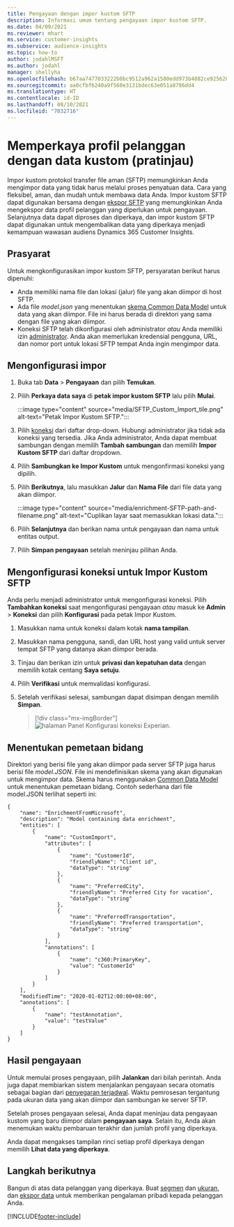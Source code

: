 ```yaml
---
title: Pengayaan dengan impor kustom SFTP
description: Informasi umum tentang pengayaan impor kustom SFTP.
ms.date: 04/09/2021
ms.reviewer: mhart
ms.service: customer-insights
ms.subservice: audience-insights
ms.topic: how-to
author: jodahlMSFT
ms.author: jodahl
manager: shellyha
ms.openlocfilehash: b67aa7477033222b0bc9512a962a1580edd973b4882ce925620ff5ec14f83fe3
ms.sourcegitcommit: aa0cfbf6240a9f560e3131bdec63e051a8786dd4
ms.translationtype: HT
ms.contentlocale: id-ID
ms.lasthandoff: 08/10/2021
ms.locfileid: "7032716"
---
```

# <a name="enrich-customer-profiles-with-custom-data-preview"></a>Memperkaya profil pelanggan dengan data kustom (pratinjau)

Impor kustom protokol transfer file aman (SFTP) memungkinkan Anda mengimpor data yang tidak harus melalui proses penyatuan data. Cara yang fleksibel, aman, dan mudah untuk membawa data Anda. Impor kustom SFTP dapat digunakan bersama dengan [ekspor SFTP](export-sftp.md) yang memungkinkan Anda mengekspor data profil pelanggan yang diperlukan untuk pengayaan. Selanjutnya data dapat diproses dan diperkaya, dan impor kustom SFTP dapat digunakan untuk mengembalikan data yang diperkaya menjadi kemampuan wawasan audiens Dynamics 365 Customer Insights.

## <a name="prerequisites"></a>Prasyarat

Untuk mengkonfigurasikan impor kustom SFTP, persyaratan berikut harus dipenuhi:

- Anda memiliki nama file dan lokasi (jalur) file yang akan diimpor di host SFTP.
- Ada file *model.json* yang menentukan [skema Common Data Model](/common-data-model/) untuk data yang akan diimpor. File ini harus berada di direktori yang sama dengan file yang akan diimpor.
- Koneksi SFTP telah dikonfigurasi oleh administrator *atau* Anda memiliki izin [administrator](permissions.md#administrator). Anda akan memerlukan kredensial pengguna, URL, dan nomor port untuk lokasi SFTP tempat Anda ingin mengimpor data.


## <a name="configure-the-import"></a>Mengonfigurasi impor

1. Buka tab **Data** > **Pengayaan** dan pilih **Temukan**.

1. Pilih **Perkaya data saya** di **petak impor kustom SFTP** lalu pilih **Mulai**.

   :::image type="content" source="media/SFTP_Custom_Import_tile.png" alt-text="Petak Impor Kustom SFTP.":::

1. Pilih [koneksi](connections.md) dari daftar drop-down. Hubungi administrator jika tidak ada koneksi yang tersedia. Jika Anda administrator, Anda dapat membuat sambungan dengan memilih **Tambah sambungan** dan memilih **Impor Kustom SFTP** dari daftar dropdown.

1. Pilih **Sambungkan ke Impor Kustom** untuk mengonfirmasi koneksi yang dipilih.

1.  Pilih **Berikutnya**, lalu masukkan **Jalur** dan **Nama File** dari file data yang akan diimpor.

    :::image type="content" source="media/enrichment-SFTP-path-and-filename.png" alt-text="Cuplikan layar saat memasukkan lokasi data.":::

1. Pilih **Selanjutnya** dan berikan nama untuk pengayaan dan nama untuk entitas output. 

1. Pilih **Simpan pengayaan** setelah meninjau pilihan Anda.

## <a name="configure-the-connection-for-sftp-custom-import"></a>Mengonfigurasi koneksi untuk Impor Kustom SFTP 

Anda perlu menjadi administrator untuk mengonfigurasi koneksi. Pilih **Tambahkan koneksi** saat mengonfigurasi pengayaan *atau* masuk ke **Admin** > **Koneksi** dan pilih **Konfigurasi** pada petak Impor Kustom.

1. Masukkan nama untuk koneksi dalam kotak **nama tampilan**.

1. Masukkan nama pengguna, sandi, dan URL host yang valid untuk server tempat SFTP yang datanya akan diimpor berada.

1. Tinjau dan berikan izin untuk **privasi dan kepatuhan data** dengan memilih kotak centang **Saya setuju**.

1. Pilih **Verifikasi** untuk memvalidasi konfigurasi.

1. Setelah verifikasi selesai, sambungan dapat disimpan dengan memilih **Simpan**.

   > [!div class="mx-imgBorder"]
   > ![halaman Panel Konfigurasi koneksi Experian.](media/enrichment-SFTP-connection.png "halaman Panel Konfigurasi koneksi Experian")


## <a name="defining-field-mappings"></a>Menentukan pemetaan bidang 

Direktori yang berisi file yang akan diimpor pada server SFTP juga harus berisi file *model.JSON*. File ini mendefinisikan skema yang akan digunakan untuk mengimpor data. Skema harus menggunakan [Common Data Model](/common-data-model/) untuk menentukan pemetaan bidang. Contoh sederhana dari file model.JSON terlihat seperti ini:

```
{
    "name": "EnrichmentFromMicrosoft",
    "description": "Model containing data enrichment",
    "entities": [
        {
            "name": "CustomImport",
            "attributes": [
                {
                    "name": "CustomerId",
                    "friendlyName": "Client id",
                    "dataType": "string"
                },
                {
                    "name": "PreferredCity",
                    "friendlyName": "Preferred City for vacation",
                    "dataType": "string"
                },
                {
                    "name": "PreferredTransportation",
                    "friendlyName": "Preferred transportation",
                    "dataType": "string"
                }
            ],
            "annotations": [
                {
                    "name": "c360:PrimaryKey",
                    "value": "CustomerId"
                }
            ]
        }
    ],
    "modifiedTime": "2020-01-02T12:00:00+08:00",
    "annotations": [
        {
            "name": "testAnnotation",
            "value": "testValue"
        }
    ]
}
```

## <a name="enrichment-results"></a>Hasil pengayaan

Untuk memulai proses pengayaan, pilih **Jalankan** dari bilah perintah. Anda juga dapat membiarkan sistem menjalankan pengayaan secara otomatis sebagai bagian dari [penyegaran terjadwal](system.md#schedule-tab). Waktu pemrosesan tergantung pada ukuran data yang akan diimpor dan sambungan ke server SFTP.

Setelah proses pengayaan selesai, Anda dapat meninjau data pengayaan kustom yang baru diimpor dalam **pengayaan saya**. Selain itu, Anda akan menemukan waktu pembaruan terakhir dan jumlah profil yang diperkaya.

Anda dapat mengakses tampilan rinci setiap profil diperkaya dengan memilih **Lihat data yang diperkaya**.

## <a name="next-steps"></a>Langkah berikutnya

Bangun di atas data pelanggan yang diperkaya. Buat [segmen](segments.md) dan [ukuran](measures.md), dan [ekspor data](export-destinations.md) untuk memberikan pengalaman pribadi kepada pelanggan Anda.

[!INCLUDE[footer-include](../includes/footer-banner.md)]
